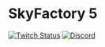 # SkyFactory 5

[![Twitch Status](https://img.shields.io/twitch/status/darkosto?color=411145&label=Darkosto&logo=twitch)](https://twitch.tv/darkosto) [![Discord][discordimg]][discordlink]

[discordimg]: https://img.shields.io/discord/329440410839678986.svg?logo=discord&logoWidth=18&colorB=7289DA
[discordlink]: https://discord.gg/darkosto
[curseimg]: http://cf.way2muchnoise.eu/392141.svg
[curselink]: https://www.curseforge.com/minecraft/modpacks/skyfactory-5
